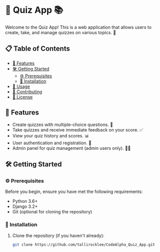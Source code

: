 # 🧠 Quiz App 📚

Welcome to the Quiz App! This is a web application that allows users to create, take, and manage quizzes on various topics. 🚀

## 📋 Table of Contents

- [🚀 Features](#-features)
- [🛠️ Getting Started](#%EF%B8%8F-getting-started)
  - [⚙️ Prerequisites](#%EF%B8%8F-prerequisites)
  - [🔧 Installation](#-installation)
- [📝 Usage](#-usage)
- [🤝 Contributing](#-contributing)
- [📜 License](#-license)

## 🚀 Features

- Create quizzes with multiple-choice questions. 📝
- Take quizzes and receive immediate feedback on your score. ✅
- View your quiz history and scores. 📊
- User authentication and registration. 🔐
- Admin panel for quiz management (admin users only). 🧑‍💼

## 🛠️ Getting Started

### ⚙️ Prerequisites

Before you begin, ensure you have met the following requirements:

- Python 3.6+
- Django 3.2+
- Git (optional for cloning the repository)

### 🔧 Installation

1. Clone the repository (if you haven't already):

   ```bash
   git clone https://github.com/tallirocklee/CodeAlpha_Quiz_App.git
